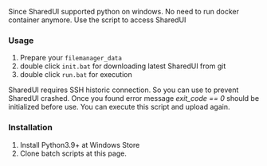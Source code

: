 Since SharedUI supported python on windows.
No need to run docker container anymore.
Use the script to access SharedUI

### Usage
1. Prepare your `filemanager_data`
2. double click `init.bat` for downloading latest SharedUI from git
3. double click `run.bat` for execution

SharedUI requires SSH historic connection. So you can use to prevent SharedUI crashed.
Once you found error message *exit_code == 0* should be initialized before use. You can execute this script and upload again.

### Installation
1. Install Python3.9+ at Windows Store
2. Clone batch scripts at this page.
